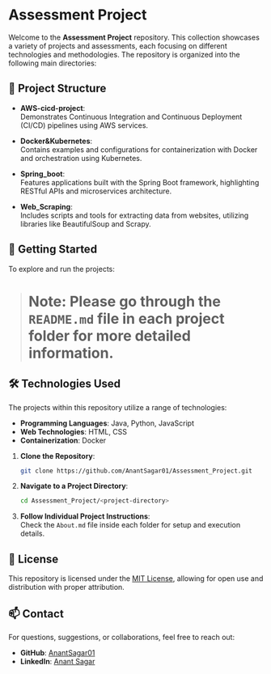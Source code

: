# Assessment Project

Welcome to the **Assessment Project** repository. This collection showcases a variety of projects and assessments, each focusing on different technologies and methodologies. The repository is organized into the following main directories:

## 📁 Project Structure

- **AWS-cicd-project**:  
  Demonstrates Continuous Integration and Continuous Deployment (CI/CD) pipelines using AWS services.

- **Docker&Kubernetes**:  
  Contains examples and configurations for containerization with Docker and orchestration using Kubernetes.

- **Spring_boot**:  
  Features applications built with the Spring Boot framework, highlighting RESTful APIs and microservices architecture.

- **Web_Scraping**:  
  Includes scripts and tools for extracting data from websites, utilizing libraries like BeautifulSoup and Scrapy.

## 🚀 Getting Started

To explore and run the projects:

> # **Note:** Please go through the `README.md` file in each project folder for more detailed information.

## 🛠 Technologies Used

The projects within this repository utilize a range of technologies:

- **Programming Languages**: Java, Python, JavaScript
- **Web Technologies**: HTML, CSS
- **Containerization**: Docker



1. **Clone the Repository**:
   ```bash
   git clone https://github.com/AnantSagar01/Assessment_Project.git
   ```

2. **Navigate to a Project Directory**:
   ```bash
   cd Assessment_Project/<project-directory>
   ```

3. **Follow Individual Project Instructions**:  
   Check the `About.md` file inside each folder for setup and execution details.

## 📄 License

This repository is licensed under the [MIT License](LICENSE), allowing for open use and distribution with proper attribution.

## 📫 Contact

For questions, suggestions, or collaborations, feel free to reach out:

- **GitHub**: [AnantSagar01](https://github.com/AnantSagar01)
- **LinkedIn**: [Anant Sagar](https://in.linkedin.com/in/anantsagar12)
